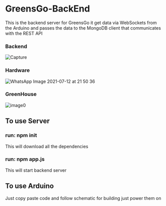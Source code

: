# GreensGo-BackEnd
This is the backend server for GreensGo it get data via WebSockets from the Arduino and passes the data to the MongoDB client that communicates with the REST API

### Backend
![Capture](https://user-images.githubusercontent.com/53345881/135085174-232338d2-dea1-4458-84d9-7bd97c0d55c0.PNG)

### Hardware
![WhatsApp Image 2021-07-12 at 21 50 36](https://user-images.githubusercontent.com/53345881/135085348-1b14fdf2-988e-4226-907d-73c6ac1cb044.jpeg)

### GreenHouse
![image0](https://user-images.githubusercontent.com/53345881/135085466-04216f19-ef7c-4b98-9d40-40b6284912db.jpg)

## To use Server

### run: npm init
This will download all the dependencies

### run: npm app.js
This will start backend server

## To use Arduino
Just copy paste code and follow schematic for building just power them on
